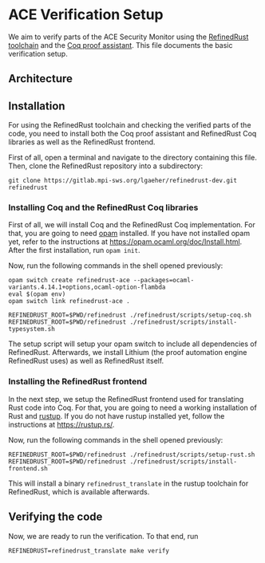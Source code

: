 # ACE Verification Setup

We aim to verify parts of the ACE Security Monitor using the [RefinedRust toolchain](https://gitlab.mpi-sws.org/lgaeher/refinedrust-dev) and the [Coq proof assistant](https://coq.inria.fr/).
This file documents the basic verification setup.


## Architecture


## Installation
For using the RefinedRust toolchain and checking the verified parts of the code, you need to install both the Coq proof assistant and RefinedRust Coq libraries as well as the RefinedRust frontend.

First of all, open a terminal and navigate to the directory containing this file.
Then, clone the RefinedRust repository into a subdirectory:
```
git clone https://gitlab.mpi-sws.org/lgaeher/refinedrust-dev.git refinedrust
```

### Installing Coq and the RefinedRust Coq libraries

First of all, we will install Coq and the RefinedRust Coq implementation.
For that, you are going to need [opam](https://opam.ocaml.org/) installed.
If you have not installed opam yet, refer to the instructions at https://opam.ocaml.org/doc/Install.html.
After the first installation, run `opam init`.

Now, run the following commands in the shell opened previously:
```
opam switch create refinedrust-ace --packages=ocaml-variants.4.14.1+options,ocaml-option-flambda
eval $(opam env)
opam switch link refinedrust-ace .

REFINEDRUST_ROOT=$PWD/refinedrust ./refinedrust/scripts/setup-coq.sh
REFINEDRUST_ROOT=$PWD/refinedrust ./refinedrust/scripts/install-typesystem.sh

```

The setup script will setup your opam switch to include all dependencies of RefinedRust.
Afterwards, we install Lithium (the proof automation engine RefinedRust uses) as well as RefinedRust itself.

### Installing the RefinedRust frontend

In the next step, we setup the RefinedRust frontend used for translating Rust code into Coq.
For that, you are going to need a working installation of Rust and [rustup](https://rustup.rs/).
If you do not have rustup installed yet, follow the instructions at https://rustup.rs/.

Now, run the following commands in the shell opened previously:
```
REFINEDRUST_ROOT=$PWD/refinedrust ./refinedrust/scripts/setup-rust.sh
REFINEDRUST_ROOT=$PWD/refinedrust ./refinedrust/scripts/install-frontend.sh
```

This will install a binary `refinedrust_translate` in the rustup toolchain for RefinedRust, which is available afterwards.

## Verifying the code

Now, we are ready to run the verification.
To that end, run
```
REFINEDRUST=refinedrust_translate make verify
```
